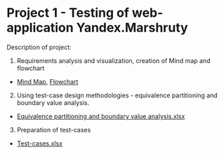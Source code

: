 # Project 1 - Testing of web-application Yandex.Marshruty
Description of project:
1. Requirements analysis and visualization, creation of Mind map and flowchart
- [Mind Map](https://github.com/anastasiiaglebkina/Project-1-Yandex.Marshruty/blob/28f8a59576dc7a6766c245bdcdb5bc94cc368e66/Mind%20map%20(draw.io).jpg),
[Flowchart](https://github.com/anastasiiaglebkina/Project-1-Yandex.Marshruty/blob/28f8a59576dc7a6766c245bdcdb5bc94cc368e66/Flow-chart%20(draw.io).jpg)
2. Using test-case design methodologies - equivalence partitioning and boundary value analysis.
- [Equivalence partitioning and boundary value analysis.xlsx](https://github.com/anastasiiaglebkina/Project-1-Yandex.Marshruty/blob/28f8a59576dc7a6766c245bdcdb5bc94cc368e66/Equivalence%20partitioning%20and%20boundary%20value%20analysis.xlsx)
3. Preparation of test-cases
- [Test-cases.xlsx](https://github.com/anastasiiaglebkina/Project-1-Yandex.Marshruty/blob/28f8a59576dc7a6766c245bdcdb5bc94cc368e66/Test-cases.xlsx)
